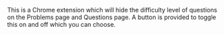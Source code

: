 This is a Chrome extension which will hide the difficulty level of questions on the Problems page and Questions page. A button is provided to toggle this on and off which you can choose.
